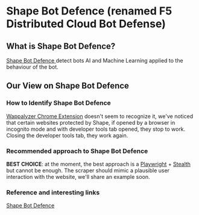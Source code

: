 # Shape Bot Defence (renamed F5 Distributed Cloud Bot Defense)

## What is Shape Bot Defence?
[Shape Bot Defence ](https://www.f5.com/cloud/products/bot-defense "Shape") detect bots AI and Machine Learning applied to the behaviour of the bot.

## Our View on Shape Bot Defence

### How to Identify Shape Bot Defence
[Wappalyzer Chrome Extension](https://github.com/reanalytics-databoutique/webscraping-open-doc/blob/0386528f99a1209a538f6d042e859cd9933011c8/Pages/Tools/Wappalyzer.md) doesn't seem to recognize it, we've noticed that certain websites protected by Shape, if opened by a browser in incognito mode and with developer tools tab opened, they stop to work. Closing the developer tools tab, they work again.

### Recommended approach to Shape Bot Defence
**BEST CHOICE**:  at the moment, the best approach is a [Playwright](https://github.com/reanalytics-databoutique/webscraping-open-doc/blob/main/Pages/Tools/Playwright.md) + [Stealth](https://github.com/reanalytics-databoutique/webscraping-open-doc/blob/main/Pages/Tools/Playwright_stealth.md) but cannot be enough. The scraper should mimic a plausible user interaction with the website, we'll share an example soon.

### Reference and interesting links
[Shape Bot Defence](https://www.f5.com/cloud/products/bot-defense)

